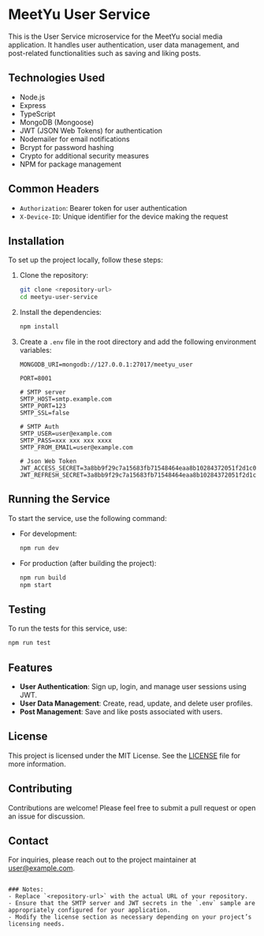 # MeetYu User Service

This is the User Service microservice for the MeetYu social media application. It handles user authentication, user data management, and post-related functionalities such as saving and liking posts.

## Technologies Used

- Node.js
- Express
- TypeScript
- MongoDB (Mongoose)
- JWT (JSON Web Tokens) for authentication
- Nodemailer for email notifications
- Bcrypt for password hashing
- Crypto for additional security measures
- NPM for package management

## Common Headers

- `Authorization`: Bearer token for user authentication
- `X-Device-ID`: Unique identifier for the device making the request

## Installation

To set up the project locally, follow these steps:

1. Clone the repository:

   ```bash
   git clone <repository-url>
   cd meetyu-user-service
   ```

2. Install the dependencies:

   ```bash
   npm install
   ```

3. Create a `.env` file in the root directory and add the following environment variables:

   ```plaintext
   MONGODB_URI=mongodb://127.0.0.1:27017/meetyu_user

   PORT=8001

   # SMTP server
   SMTP_HOST=smtp.example.com
   SMTP_PORT=123
   SMTP_SSL=false

   # SMTP Auth
   SMTP_USER=user@example.com
   SMTP_PASS=xxx xxx xxx xxxx
   SMTP_FROM_EMAIL=user@example.com

   # Json Web Token
   JWT_ACCESS_SECRET=3a8bb9f29c7a15683fb71548464eaa8b10284372051f2d1c06f1648a84ca438e
   JWT_REFRESH_SECRET=3a8bb9f29c7a15683fb71548464eaa8b10284372051f2d1c06f1648a84ca438e
   ```

## Running the Service

To start the service, use the following command:

- For development:

  ```bash
  npm run dev
  ```

- For production (after building the project):

  ```bash
  npm run build
  npm start
  ```

## Testing

To run the tests for this service, use:

```bash
npm run test
```

## Features

- **User Authentication**: Sign up, login, and manage user sessions using JWT.
- **User Data Management**: Create, read, update, and delete user profiles.
- **Post Management**: Save and like posts associated with users.

## License

This project is licensed under the MIT License. See the [LICENSE](LICENSE) file for more information.

## Contributing

Contributions are welcome! Please feel free to submit a pull request or open an issue for discussion.

## Contact

For inquiries, please reach out to the project maintainer at user@example.com.
```

### Notes:
- Replace `<repository-url>` with the actual URL of your repository.
- Ensure that the SMTP server and JWT secrets in the `.env` sample are appropriately configured for your application.
- Modify the license section as necessary depending on your project’s licensing needs.